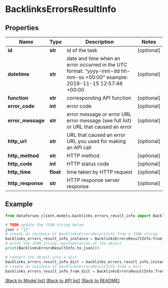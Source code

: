 # BacklinksErrorsResultInfo


## Properties

Name | Type | Description | Notes
------------ | ------------- | ------------- | -------------
**id** | **str** | id of the task | [optional] 
**datetime** | **str** | date and time when an error occurred in the UTC format: “yyyy-mm-dd hh-mm-ss +00:00” example: 2019-11-15 12:57:46 +00:00 | [optional] 
**function** | **str** | corresponding API function | [optional] 
**error_code** | **int** | error code | [optional] 
**error_message** | **str** | error message or error URL error message (see full list) or URL that caused an error | [optional] 
**http_url** | **str** | URL that caused an error URL you used for making an API call | [optional] 
**http_method** | **str** | HTTP method | [optional] 
**http_code** | **int** | HTTP status code | [optional] 
**http_time** | **float** | time taken by HTTP request | [optional] 
**http_response** | **str** | HTTP response server response | [optional] 

## Example

```python
from dataforseo_client.models.backlinks_errors_result_info import BacklinksErrorsResultInfo

# TODO update the JSON string below
json = "{}"
# create an instance of BacklinksErrorsResultInfo from a JSON string
backlinks_errors_result_info_instance = BacklinksErrorsResultInfo.from_json(json)
# print the JSON string representation of the object
print(BacklinksErrorsResultInfo.to_json())

# convert the object into a dict
backlinks_errors_result_info_dict = backlinks_errors_result_info_instance.to_dict()
# create an instance of BacklinksErrorsResultInfo from a dict
backlinks_errors_result_info_from_dict = BacklinksErrorsResultInfo.from_dict(backlinks_errors_result_info_dict)
```
[[Back to Model list]](../README.md#documentation-for-models) [[Back to API list]](../README.md#documentation-for-api-endpoints) [[Back to README]](../README.md)


